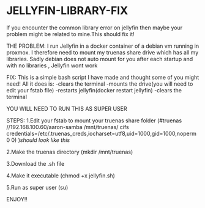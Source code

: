 # JELLYFIN-LIBRARY-FIX
If you encounter the common library error on jellyfin then maybe your problem might be related to mine.This should fix it!

THE PROBLEM:
I run Jellyfin in a docker container of a debian vm running in proxmox. I therefore need to mount my truenas share drive which 
has all my libraries. Sadly debian does not auto mount for you after each startup and with no libraries , Jellyfin wont work 

FIX:
This is a simple bash script I have made and thought some of you might need!
All it does is:
-clears the terminal
-mounts the drive(you will need to edit your fstab file)
-restarts jellyfin(docker restart jellyfin)
-clears the terminal 

YOU WILL NEED TO RUN THIS AS SUPER USER

STEPS:
1.Edit your fstab to mount your truenas share folder
(#truenas
//192.168.100.60/aaron-samba /mnt/truenas/ cifs credentials=/etc/.truenas_creds,iocharset=utf8,uid=1000,gid=1000,noperm 0 0)
)*should look like this*

2.Make the truenas directory 
  (mkdir /mnt/truenas)
  
3.Download the .sh file

4.Make it executable
  (chmod +x jellyfin.sh)

5.Run as super user
 (su)


ENJOY!!
 
 
